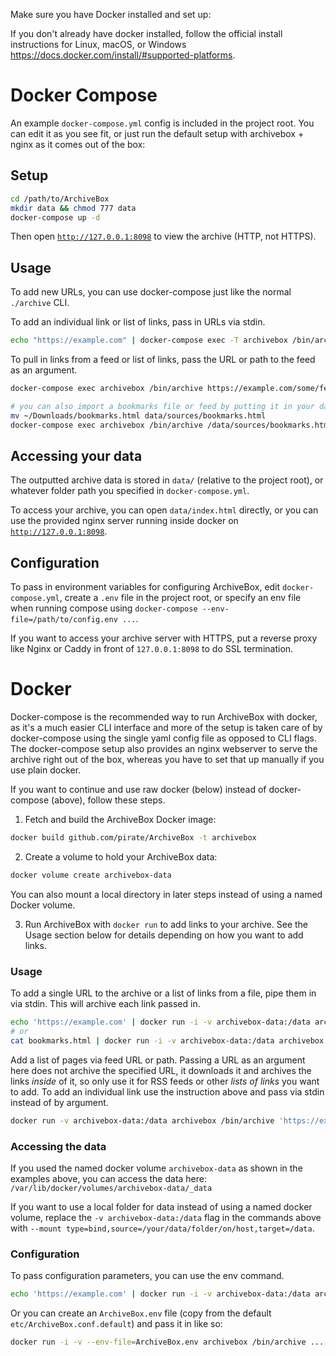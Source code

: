 Make sure you have Docker installed and set up:

If you don't already have docker installed, follow the official install instructions for Linux, macOS, or Windows https://docs.docker.com/install/#supported-platforms.

# Docker Compose

An example `docker-compose.yml` config is included in the project root.  You can edit it as you see fit, or just run the default setup with archivebox + nginx as it comes out of the box:

## Setup

```bash
cd /path/to/ArchiveBox
mkdir data && chmod 777 data
docker-compose up -d
```

Then open [`http://127.0.0.1:8098`](http://127.0.0.1:8098) to view the archive (HTTP, not HTTPS).

## Usage

To add new URLs, you can use docker-compose just like the normal `./archive` CLI.

To add an individual link or list of links, pass in URLs via stdin.
```bash
echo "https://example.com" | docker-compose exec -T archivebox /bin/archive
```

To pull in links from a feed or list of links, pass the URL or path to the feed as an argument.
```bash
docker-compose exec archivebox /bin/archive https://example.com/some/feed.rss

# you can also import a bookmarks file or feed by putting it in your data folder so archivebox can access it from within the container
mv ~/Downloads/bookmarks.html data/sources/bookmarks.html
docker-compose exec archivebox /bin/archive /data/sources/bookmarks.html
```

## Accessing your data

The outputted archive data is stored in `data/` (relative to the project root), or whatever folder path you specified in `docker-compose.yml`.

To access your archive, you can open `data/index.html` directly, or you can use the provided nginx server running inside docker on [`http://127.0.0.1:8098`](http://127.0.0.1:8098).

## Configuration
To pass in environment variables for configuring ArchiveBox, edit `docker-compose.yml`, create a `.env` file in the project root, or specify an env file when running compose using `docker-compose --env-file=/path/to/config.env ...`.

If you want to access your archive server with HTTPS, put a reverse proxy like Nginx or Caddy in front of `127.0.0.1:8098` to do SSL termination.

# Docker

Docker-compose is the recommended way to run ArchiveBox with docker, as it's a much easier CLI interface and more of the setup is taken care of by docker-compose using the single yaml config file as opposed to CLI flags.  The docker-compose setup also provides an nginx webserver to serve the archive right out of the box, whereas you have to set that up manually if you use plain docker.

If you want to continue and use raw docker (below) instead of docker-compose (above), follow these steps.

1. Fetch and build the ArchiveBox Docker image:
```bash
docker build github.com/pirate/ArchiveBox -t archivebox
```

2. Create a volume to hold your ArchiveBox data:
```bash
docker volume create archivebox-data
```
You can also mount a local directory in later steps instead of using a named Docker volume.

3. Run ArchiveBox with `docker run` to add links to your archive.  See the Usage section below for details depending on how you want to add links.

### Usage

To add a single URL to the archive or a list of links from a file, pipe them in via stdin.  This will archive each link passed in.
```bash
echo 'https://example.com' | docker run -i -v archivebox-data:/data archivebox /bin/archive
# or
cat bookmarks.html | docker run -i -v archivebox-data:/data archivebox /bin/archive
```

Add a list of pages via feed URL or path. Passing a URL as an argument here does not archive the specified URL, it downloads it and archives the links *inside* of it, so only use it for RSS feeds or other *lists of links* you want to add.  To add an individual link use the instruction above and pass via stdin instead of by argument.
```bash
docker run -v archivebox-data:/data archivebox /bin/archive 'https://example.com/some/rss/feed.xml'
```

### Accessing the data
If you used the named docker volume `archivebox-data` as shown in the examples above, you can access the data here:  
`/var/lib/docker/volumes/archivebox-data/_data`

If you want to use a local folder for data instead of using a named docker volume, replace the `-v archivebox-data:/data` flag in the commands above with `--mount type=bind,source=/your/data/folder/on/host,target=/data`.

### Configuration
To pass configuration parameters, you can use the env command.
```bash
echo 'https://example.com' | docker run -i -v archivebox-data:/data archivebox env FETCH_SCREENSHOT=False /bin/archive
```

Or you can create an `ArchiveBox.env` file (copy from the default `etc/ArchiveBox.conf.default`) and pass it in like so:
```bash
docker run -i -v --env-file=ArchiveBox.env archivebox /bin/archive ...
```